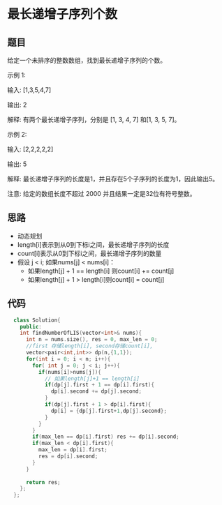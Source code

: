 # 最长递增子序列个数
## 题目

给定一个未排序的整数数组，找到最长递增子序列的个数。

示例 1:

输入: [1,3,5,4,7]

输出: 2

解释: 有两个最长递增子序列，分别是 [1, 3, 4, 7] 和[1, 3, 5, 7]。

示例 2:


输入: [2,2,2,2,2]

输出: 5

解释: 最长递增子序列的长度是1，并且存在5个子序列的长度为1，因此输出5。

注意: 给定的数组长度不超过 2000 并且结果一定是32位有符号整数。

## 思路

- 动态规划
- length[i]表示到从0到下标i之间，最长递增子序列的长度
- count[i]表示从0到下标i之间，最长递增子序列的数量
- 假设 j < i; 如果nums[j] < nums[i]：
  - 如果length[j] + 1 == length[i] 则count[i] += count[j]
  - 如果length[j] + 1 > length[i]则count[i] = count[j]

## 代码
```c++
  class Solution{
    public:
    int findNumberOfLIS(vector<int>& nums){
      int n = nums.size(), res = 0, max_len = 0;
      //first 存储length[i], second存储count[i],
      vector<pair<int,int>> dp(n,{1,1});
      for(int i = 0; i < n; i++){
        for( int j = 0; j < i; j++){
          if(nums[i]>nums[j]){
            // 如果length[j]+1 == length[i]
            if(dp[j].first + 1 == dp[i].first){
              dp[i].second += dp[j].second;
            }
            if(dp[j].first + 1 > dp[i].first){
              dp[i] = {dp[j].first+1,dp[j].second};
            }
          }
        }
        if(max_len == dp[i].first) res += dp[i].second;
        if(max_len < dp[i].first){
          max_len = dp[i].first;
          res = dp[i].second;
        }
      }
      
      return res;
    };
  };
```